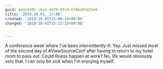 ```yaml
---
guid: aedc6402-cba4-4e78-8fc4-678be03d25e0
title: '2019.10.01, 17:06'
created: '2019-10-01T15:06:14+00:00'
changed: '2019-10-01T15:12:15+00:00'


---
```


A conference week where I've been intermittently ill. Yay. Just missed most of the second day of #ViewSourceConf after having to return to my hotel room to pass out. Could illness happen at work? No, life would obviously veto that. I can only be sick when I'm enjoying myself. 
